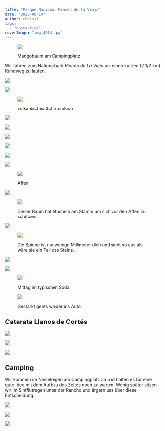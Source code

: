 ```yaml
---
title: "Parque Nacional Rincón de la Vieja"
date: "2023-06-14"
author: chrissi
tags: 
  - "costa-rica"
coverImage: "img_4814.jpg"
---
```


<figure>

![](https://hafenstrand.wordpress.com/wp-content/uploads/2023/06/img_1789.jpg?w=768)

<figcaption>

Mangobaum am Campingplatz

</figcaption>

</figure>

Wir fahren zum Nationalpark _Rincón de La Vieja_ um einen kurzen (2 1/2 km) Rundweg zu laufen.

![](https://hafenstrand.wordpress.com/wp-content/uploads/2023/06/img_4786-1.jpg?w=1024)

![](https://hafenstrand.wordpress.com/wp-content/uploads/2023/06/img_1800.jpg?w=768)

<figure>

![](https://hafenstrand.wordpress.com/wp-content/uploads/2023/06/img_1813.jpg?w=1024)

<figcaption>

vulkanisches Schlammloch

</figcaption>

</figure>

![](https://hafenstrand.wordpress.com/wp-content/uploads/2023/06/img_1818.jpg?w=1024)

![](https://hafenstrand.wordpress.com/wp-content/uploads/2023/06/img_1824.jpg?w=1024)

![](https://hafenstrand.wordpress.com/wp-content/uploads/2023/06/img_4814.jpg?w=1024)

![](https://hafenstrand.wordpress.com/wp-content/uploads/2023/06/img_1815.jpg?w=1024)

![](https://hafenstrand.wordpress.com/wp-content/uploads/2023/06/img_1841.jpg?w=1024)

![](https://hafenstrand.wordpress.com/wp-content/uploads/2023/06/img_1856.jpg?w=768)

<figure>

![](https://hafenstrand.wordpress.com/wp-content/uploads/2023/06/img_1867.jpg?w=1024)

<figcaption>

Affen

</figcaption>

</figure>

![](https://hafenstrand.wordpress.com/wp-content/uploads/2023/06/img_1874.jpg?w=768)

<figure>

![](https://hafenstrand.wordpress.com/wp-content/uploads/2023/06/img_4811.jpg?w=768)

<figcaption>

Dieser Baum hat Stacheln am Stamm um sich vor den Affen zu schützen.

</figcaption>

</figure>

![](https://hafenstrand.wordpress.com/wp-content/uploads/2023/06/img_1879.jpg?w=768)

<figure>

![](https://hafenstrand.wordpress.com/wp-content/uploads/2023/06/img_1880.jpg?w=768)

<figcaption>

Die Spinne ist nur wenige Millimeter dich und sieht so aus als wäre sie ein Teil des Steins.

</figcaption>

</figure>

![](https://hafenstrand.wordpress.com/wp-content/uploads/2023/06/img_1885.jpg?w=1024)

![](https://hafenstrand.wordpress.com/wp-content/uploads/2023/06/img_1904.jpg?w=1024)

<figure>

![](https://hafenstrand.wordpress.com/wp-content/uploads/2023/06/img_4818.jpg?w=1024)

<figcaption>

Mittag im typischen Soda

</figcaption>

</figure>

<figure>

![](https://hafenstrand.wordpress.com/wp-content/uploads/2023/06/img_1938.jpg?w=1024)

<figcaption>

Gestärkt gehts wieder ins Auto

</figcaption>

</figure>

## Catarata Llanos de Cortés

![](https://hafenstrand.wordpress.com/wp-content/uploads/2023/06/img_1911.jpg?w=1024)

![](https://hafenstrand.wordpress.com/wp-content/uploads/2023/06/img_1916.jpg?w=1024)

![](https://hafenstrand.wordpress.com/wp-content/uploads/2023/06/img_1921.jpg?w=768)

## Camping

Wir kommen im Nieselregen am Campingplatz an und halten es für eine gute Idee mit dem Aufbau des Zeltes noch zu warten. Wenig später sitzen wir im Sintflutregen unter der Rancho und ärgern uns über diese Entscheidung.

![](https://hafenstrand.wordpress.com/wp-content/uploads/2023/06/70847505424__2d7c5adf-536c-439b-b99d-3e09a5b515bf.jpg?w=1024)

![](https://hafenstrand.wordpress.com/wp-content/uploads/2023/06/img_4822.jpg?w=1024)

![](https://hafenstrand.wordpress.com/wp-content/uploads/2023/06/img_1987.jpg?w=1024)
